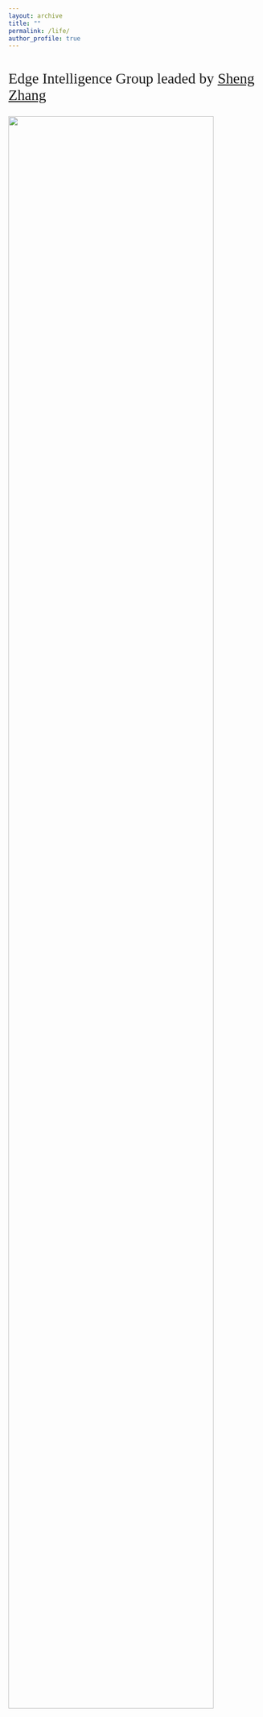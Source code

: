 ```yaml
---
layout: archive
title: ""
permalink: /life/
author_profile: true
---
```


<style>
h1 { font: 26pt Microsoft YaHei !important; }
h2 { font: 22pt Microsoft YaHei !important; }
h3 { font: 16pt Microsoft YaHei !important; }
p { font: 14pt kai !important; }
</style>
##  Edge Intelligence Group leaded by [Sheng Zhang](https://cs.nju.edu.cn/58/1e/c2639a153630/page.htm) 

<p><img src="http://nju-cn.github.io/imgage_group/diaoxia.jpg" referrerpolicy="no-referrer" width="90%"></p>








